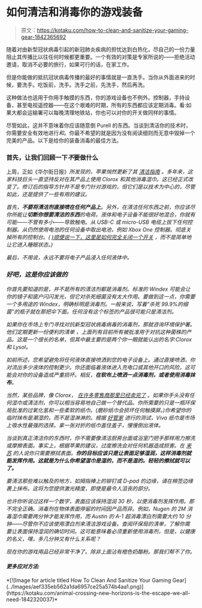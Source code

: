 # 如何清洁和消毒你的游戏装备

> 原文：<https://kotaku.com/how-to-clean-and-sanitize-your-gaming-gear-1842365692>

随着对由新型冠状病毒引起的新冠肺炎疾病的担忧达到白热化，尽自己的一份力量阻止其传播比以往任何时候都更重要。一个有效的对策是专家所说的——拒绝活动邀请，取消不必要的旅行，如果可行的话，在家工作。



但是你能做的抵抗冠状病毒传播的最好的事情就是一直洗手。当你从外面进来的时候，要洗手。吃饭前，洗手。洗手之前，先洗手，然后再洗。

这种做法也适用于你用手触摸的东西，你的游戏设备也不例外。控制器，手持设备，甚至电视遥控器——在这个艰难的时期，所有的东西都应该定期消毒。看:如果大都会运输署可以每晚清理地铁站，你也可以对你的开关做同样的事情。

尽管如此，这并不意味着你应该随意倒 Purell 的东西。当谈到清洁你的技术时，你需要安全有效地进行*和*。你最不希望的就是因为没有阅读细则而无意中毁掉一个完美的产品。以下是给你的装备消毒的最佳方法。

### 首先，让我们回顾一下*不*要做什么

上周，正如《华尔街日报》[](https://www.wsj.com/articles/yes-you-can-clean-your-iphone-with-disinfecting-wipes-11583771102?mod=djemptech_t)*所发现的，苹果悄然更新了其 [清洁指南](https://support.apple.com/en-us/HT204172?mod=article_inline) 。多年来，这家科技巨头一直坚持反对在其产品上使用 Clorox 和其他消毒湿巾。这已经正式改变了。修订后的指导方针并不是专门针对游戏的，但它们是以技术为中心的，尽管如此，还是提供了一些有用的建议。*

*首先，**不要将清洁剂直接喷在任何产品上**。另外，在清洁任何东西之前，你应该尽你所能让**切断你想要清洁的东西**的电荷。液体和电子设备不能很好地混合，你就有可能——不管有多小——导致触电。从 USB-C 或 micro-USB 电缆上拔下任何控制器。从仍然使用电池的任何设备中取出电池，例如 Xbox One 控制器。彻底关掉所有的控制台。( [)顺便说一下，这里是如何完全关闭一个开关](https://kotaku.com/here-s-how-to-max-out-your-nintendo-switchs-battery-lif-1841334717) ，而不是简单地让它进入睡眠状态。)*

*最后，不用说，永远不要将电子产品浸入任何液体中。*

### *好吧，这是你应该做的*

*你首先要知道的是，并不是所有的清洁剂都是消毒剂。标准的 Windex 可能会让你的镜子和窗户闪闪发光，但它对杀死细菌没有太大作用。要做到这一点，你需要一个多用途的 Windex，明确标明是消毒剂。一般来说，写着“杀死 99.9%的细菌”的瓶子就在那把伞下面。任何没有这个标签的产品很可能只是清洁剂。*

*如果你在市场上专门寻找对抗新型冠状病毒病毒的消毒剂，那就咨询环境保护署。他们定期更新一份便利的清单 ，上面列有目前所有被批准用于对抗这种菌株的产品。这是一个很长的名单，但其中最主要的是两个你一眼就能认出的名字:Clorox 和 Lysol。*

*如前所述，您希望避免将任何液体直接喷洒到您的电子设备上。通过直接喷洒，你对流出多少液体的控制更少。你还面临着液体进入充电口或其他开口的风险，这可能会对你的设备造成严重损坏。相反，**在软布上喷洒一点消毒剂，或者使用消毒抹布**。*

*当然，某些品牌，像 Clorox， [在许多零售商那里已经卖完了](https://adage.com/article/digital/clorox-responds-gouging-amazon-turns-ads-cleaning-wipes-run-low/2243886) 。如果你手头没有任何湿巾或清洁剂，你可以相当容易地自己做一个替代品。你所需要的只是一瓶环保局批准的过氧化氢和一些柔软的纸巾。(磨砂纸巾会损坏任何触摸屏。)你希望你的临时抹布是潮湿的，而不是湿淋淋的。根据 [*好管家*](https://www.goodhousekeeping.com/home-products/g29389533/best-paper-towel-brands-reviews/) 进行的测试，Viva 纸巾是市场上吸水性最强的选择。拿一张对折的纸巾盖住盖子，慢慢倒出液体。*

*当谈到真正清洁你的东西时，你不需要像清洁厨房台面或浴室门把手那样用力擦洗或摩擦表面。事实上，根据苹果的建议，过度擦洗会对任何机器造成损害。在 [来苏](https://www.lysol.com/cold-flu/home/how-to-clean-electronics-in-your-home/) 的人说你只需要擦拭表面。**你的目标应该只是让表面足够湿润，这样消毒剂就能发挥作用。这就是为什么你希望湿巾是湿的，而不是湿的。轻轻的擦拭就可以了。***

*要清洁那些难以触及的地方，如拇指棒上的铆钉或 D-pad 的边缘，请在棉签边缘裹上抹布。这将为您提供激光精度，即使是最令人沮丧的部分。*

*也许你听说过这样一个数字，表面应该保持湿润 30 秒，以便消毒剂发挥作用。那不完全正确。消毒剂在物体表面停留的时间因产品而异。例如，Nugen 的 2M 消毒湿巾需要两分钟才能发挥作用，而 Austin 的 A-1 超消毒漂白剂需要大约 10 分钟——尽管你不应该使用漂白剂来清洁游戏设备。查阅环保局的清单，了解你需要让表面保持湿润的确切时间。这可能意味着必须重新使用消毒剂，但是，以健康的名义，嘿，多几分钟又有什么关系呢？*

*现在你的游戏用品已经非常干净了。除非上面沾有橙色奶酪粉。那我们帮不了你。*

#### *更多应对方法:*

<aside data-commerce-source="inset" class="sc-16a0mhj-2 gAjHzr">*[![Image for article titled How To Clean And Sanitize Your Gaming Gear](../Images/aef335eb562a1da6957ce25a574b4aa1.png)](https://kotaku.com/animal-crossing-new-horizons-is-the-escape-we-all-need-1842320037)*</aside>
